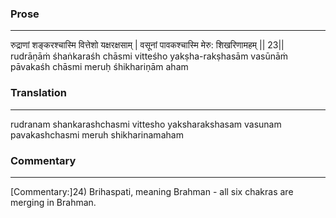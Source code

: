 ### Prose 
 --- 
रुद्राणां शङ्करश्चास्मि वित्तेशो यक्षरक्षसाम् |
वसूनां पावकश्चास्मि मेरु: शिखरिणामहम् || 23||
rudrāṇāṁ śhaṅkaraśh chāsmi vitteśho yakṣha-rakṣhasām
vasūnāṁ pāvakaśh chāsmi meruḥ śhikhariṇām aham

### Translation 
 --- 
rudranam shankarashchasmi vittesho yaksharakshasam vasunam pavakashchasmi meruh shikharinamaham

### Commentary 
 --- 
[Commentary:]24) Brihaspati, meaning Brahman - all six chakras are merging in  Brahman.